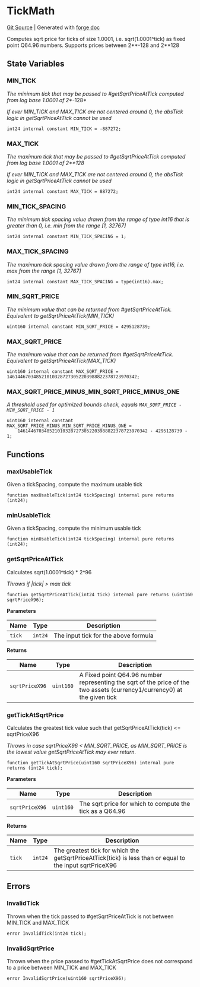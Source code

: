 # TickMath
[Git Source](https://github.com/Uniswap/docs/blob/1141642f8ba4665a50660886a8a8401526677045/src/libraries/TickMath.sol)
| Generated with [forge doc](https://book.getfoundry.sh/reference/forge/forge-doc)

Computes sqrt price for ticks of size 1.0001, i.e. sqrt(1.0001^tick) as fixed point Q64.96 numbers. Supports
prices between 2**-128 and 2**128


## State Variables
### MIN_TICK
*The minimum tick that may be passed to #getSqrtPriceAtTick computed from log base 1.0001 of 2**-128*

*If ever MIN_TICK and MAX_TICK are not centered around 0, the absTick logic in getSqrtPriceAtTick cannot be used*


```solidity
int24 internal constant MIN_TICK = -887272;
```


### MAX_TICK
*The maximum tick that may be passed to #getSqrtPriceAtTick computed from log base 1.0001 of 2**128*

*If ever MIN_TICK and MAX_TICK are not centered around 0, the absTick logic in getSqrtPriceAtTick cannot be used*


```solidity
int24 internal constant MAX_TICK = 887272;
```


### MIN_TICK_SPACING
*The minimum tick spacing value drawn from the range of type int16 that is greater than 0, i.e. min from the range [1, 32767]*


```solidity
int24 internal constant MIN_TICK_SPACING = 1;
```


### MAX_TICK_SPACING
*The maximum tick spacing value drawn from the range of type int16, i.e. max from the range [1, 32767]*


```solidity
int24 internal constant MAX_TICK_SPACING = type(int16).max;
```


### MIN_SQRT_PRICE
*The minimum value that can be returned from #getSqrtPriceAtTick. Equivalent to getSqrtPriceAtTick(MIN_TICK)*


```solidity
uint160 internal constant MIN_SQRT_PRICE = 4295128739;
```


### MAX_SQRT_PRICE
*The maximum value that can be returned from #getSqrtPriceAtTick. Equivalent to getSqrtPriceAtTick(MAX_TICK)*


```solidity
uint160 internal constant MAX_SQRT_PRICE = 1461446703485210103287273052203988822378723970342;
```


### MAX_SQRT_PRICE_MINUS_MIN_SQRT_PRICE_MINUS_ONE
*A threshold used for optimized bounds check, equals `MAX_SQRT_PRICE - MIN_SQRT_PRICE - 1`*


```solidity
uint160 internal constant MAX_SQRT_PRICE_MINUS_MIN_SQRT_PRICE_MINUS_ONE =
    1461446703485210103287273052203988822378723970342 - 4295128739 - 1;
```


## Functions
### maxUsableTick

Given a tickSpacing, compute the maximum usable tick


```solidity
function maxUsableTick(int24 tickSpacing) internal pure returns (int24);
```

### minUsableTick

Given a tickSpacing, compute the minimum usable tick


```solidity
function minUsableTick(int24 tickSpacing) internal pure returns (int24);
```

### getSqrtPriceAtTick

Calculates sqrt(1.0001^tick) * 2^96

*Throws if |tick| > max tick*


```solidity
function getSqrtPriceAtTick(int24 tick) internal pure returns (uint160 sqrtPriceX96);
```
**Parameters**

|Name|Type|Description|
|----|----|-----------|
|`tick`|`int24`|The input tick for the above formula|

**Returns**

|Name|Type|Description|
|----|----|-----------|
|`sqrtPriceX96`|`uint160`|A Fixed point Q64.96 number representing the sqrt of the price of the two assets (currency1/currency0) at the given tick|


### getTickAtSqrtPrice

Calculates the greatest tick value such that getSqrtPriceAtTick(tick) <= sqrtPriceX96

*Throws in case sqrtPriceX96 < MIN_SQRT_PRICE, as MIN_SQRT_PRICE is the lowest value getSqrtPriceAtTick may
ever return.*


```solidity
function getTickAtSqrtPrice(uint160 sqrtPriceX96) internal pure returns (int24 tick);
```
**Parameters**

|Name|Type|Description|
|----|----|-----------|
|`sqrtPriceX96`|`uint160`|The sqrt price for which to compute the tick as a Q64.96|

**Returns**

|Name|Type|Description|
|----|----|-----------|
|`tick`|`int24`|The greatest tick for which the getSqrtPriceAtTick(tick) is less than or equal to the input sqrtPriceX96|


## Errors
### InvalidTick
Thrown when the tick passed to #getSqrtPriceAtTick is not between MIN_TICK and MAX_TICK


```solidity
error InvalidTick(int24 tick);
```

### InvalidSqrtPrice
Thrown when the price passed to #getTickAtSqrtPrice does not correspond to a price between MIN_TICK and MAX_TICK


```solidity
error InvalidSqrtPrice(uint160 sqrtPriceX96);
```

